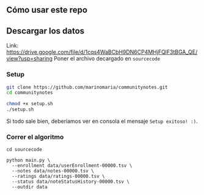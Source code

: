 ## Cómo usar este repo

## Descargar los datos

Link: https://drive.google.com/file/d/1cqs4WaBCbH9DN6CP4MHjFQlF3tBGA_QE/view?usp=sharing
Poner el archivo decargado en `sourcecode`

### Setup

```bash
git clone https://github.com/marinomaria/communitynotes.git
cd communitynotes

chmod +x setup.sh
./setup.sh
```

Si todo sale bien, deberíamos ver en consola el mensaje `Setup exitoso! :)`.

### Correr el algoritmo

```
cd sourcecode

python main.py \
  --enrollment data/userEnrollment-00000.tsv \
  --notes data/notes-00000.tsv \
  --ratings data/ratings-00000.tsv \
  --status data/noteStatusHistory-00000.tsv \
  --outdir data
```